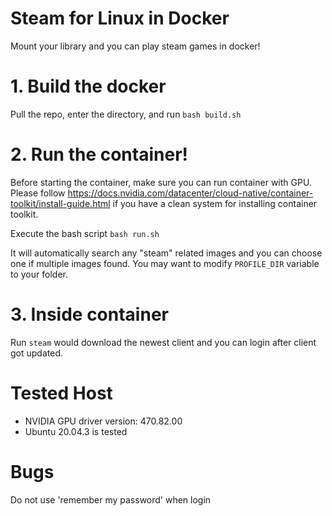 # Steam for Linux in Docker
Mount your library and you can play steam games in docker!

# 1. Build the docker
Pull the repo, enter the directory, and run `bash build.sh`

# 2. Run the container!
Before starting the container, make sure you can run container with GPU. Please follow https://docs.nvidia.com/datacenter/cloud-native/container-toolkit/install-guide.html if you have a clean system for installing container toolkit.

Execute the bash script `bash run.sh`

It will automatically search any "steam" related images and you can choose one if multiple images found. You may want to modify `PROFILE_DIR` variable to your folder.

# 3. Inside container
Run `steam` would download the newest client and you can login after client got updated.

# Tested Host
- NVIDIA GPU driver version: 470.82.00
- Ubuntu 20.04.3 is tested

# Bugs
Do not use 'remember my password' when login
